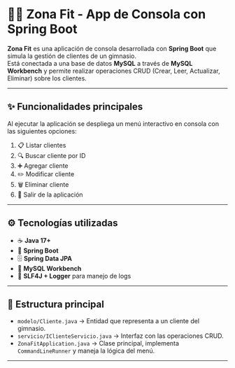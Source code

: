 # 🏋️‍♂️ Zona Fit - App de Consola con Spring Boot

**Zona Fit** es una aplicación de consola desarrollada con **Spring Boot** que simula la gestión de clientes de un gimnasio.  
Está conectada a una base de datos **MySQL** a través de **MySQL Workbench** y permite realizar operaciones CRUD (Crear, Leer, Actualizar, Eliminar) sobre los clientes.

---

## ✨ Funcionalidades principales

Al ejecutar la aplicación se despliega un menú interactivo en consola con las siguientes opciones:

1. 📋 Listar clientes  
2. 🔍 Buscar cliente por ID  
3. ➕ Agregar cliente  
4. ✏️ Modificar cliente  
5. 🗑️ Eliminar cliente  
6. 🚪 Salir de la aplicación  

---

## ⚙️ Tecnologías utilizadas

- ☕ **Java 17+**  
- 🌱 **Spring Boot**  
- 🗄️ **Spring Data JPA**  
- 🐬 **MySQL Workbench**  
- 📓 **SLF4J + Logger** para manejo de logs  

---

## 📂 Estructura principal

- `modelo/Cliente.java` → Entidad que representa a un cliente del gimnasio.  
- `servicio/IClienteServicio.java` → Interfaz con las operaciones CRUD.  
- `ZonaFitApplication.java` → Clase principal, implementa `CommandLineRunner` y maneja la lógica del menú.  

---
